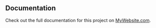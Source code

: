 ## Documentation
Check out the full documentation for this project on [MyWebsite.com](tosscornhole.com).
